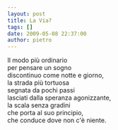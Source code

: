 ```yaml
---
layout: post
title: La Via?
tags: []
date: 2009-05-08 22:37:00
author: pietro
---
```

Il modo più ordinario<br/>per pensare un sogno<br/>discontinuo come notte e giorno,<br/>la strada più tortuosa<br/>segnata da pochi passi<br/>lasciati dalla speranza agonizzante,<br/>la scala senza gradini<br/>che porta al suo principio,<br/>che conduce dove non c'è niente.
